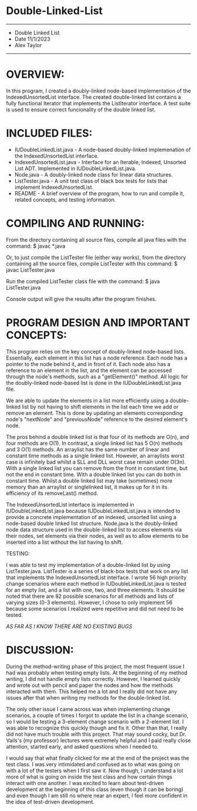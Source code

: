 # Double-Linked-List
****************
* Double Linked List
* Date 11/1/2023
* Alex Taylor
**************** 

# OVERVIEW:

In this program, I created a doubly-linked node-based implementation
of the IndexedUnsortedList interface. The created double-linked list
contains a fully functional Iterator that implements the 
ListIterator interface. A test suite is used to ensure correct
funcionality of the double linked list.


# INCLUDED FILES:

 * IUDoubleLinkedList.java - A node-based doubly-linked implemenation of the IndexedUnsortedList interface.
 * IndexedUnsortedList.java - Interface for an Iterable, Indexed, Unsorted List ADT. Implemented in IUDoubleLinkedList.java.
 * Node.java - A doubly-linked node class for linear data structures.
 * ListTester.java - A unit test class of black box tests for lists that implement IndexedUnsortedList.
 * README - A brief overview of the program, how to run and compile it, related concepts, and testing information.


# COMPILING AND RUNNING:

 From the directory containing all source files, compile all
 java files with the command:
 $ javac *.java

 Or, to just compile the ListTester file (either way works), from the directory
 containing all the source files, compile ListTester with this command:
 $ javac ListTester.java

 Run the compiled ListTester class file with the command:
 $ java ListTester.java

 Console output will give the results after the program finishes.


# PROGRAM DESIGN AND IMPORTANT CONCEPTS:

 This program relies on the key concept of doubly-linked node-based lists.
 Essentially, each element in this list has a node reference. Each
 node has a pointer to the node behind it, and in front of it.
 Each node also has a reference to an element in the list, and the
 element can be accessed through the node's methods, such as 
 a "getElement()" method. All logic for the doubly-linked 
 node-based list is done in the IUDoubleLinkedList.java file.

 We are able to update the elements in a list more efficiently 
 using a double-linked list by not having to shift elements in 
 the list each time we add or remove an element. This is done 
 by updating an elements corresponding node's "nextNode" and 
 "previousNode" reference to the desired element's node.

 The pros behind a double linked list is that four of its methods are O(n), and
 four methods are O(1). In contrast, a single linked list has 5 O(n) methods and
 3 O(1) methods. An arraylist has the same number of linear and constant time methods as a 
 single linked list. However, an arraylists worst case is infinitely bad whilst a SLL and DLL 
 worst case remain under O(3n). With a single linked list you can remove from the
 front in constant time, but not the end in constant time. With a double linked list 
 you can do both in constant time. Whilst a double linked list may take (sometimes) 
 more memory than an arraylist or singlelinked list, it makes up for it in its 
 efficiency of its removeLast() method.

 The IndexedUnsortedList interface is implemented in IUDoubleLinkedList.java
 because IUDoubleLinkedList.java is intended to provide a concrete implementation of 
 an indexed, unsorted list using a node-based double linked list structure. 
 Node.java is the doubly-linked node data structure used in the double-linked list 
 to access elements via their nodes, set elements via their nodes, as well as to 
 allow elements to be inserted into a list without the list having to shift.


TESTING:

 I was able to test my implementation of a double-linked list by using 
 ListTester.java. ListTester is a series of black-box tests that work on any
 list that implements the IndexedUnsortedList interface. 
 I wrote 56 high priority change scenarios where each method in IUDoubleLinkedList.java 
 is tested for an empty list, and a list with one, two, and three elements. It 
 should be noted that there are 82 possible scenarios for all methods and lists of 
 varying sizes (0-3 elements). However, I chose to only implement 56 because some 
 scenarios I realized were repetitive and did not need to be tested.

 *AS FAR AS I KNOW THERE ARE NO EXISTING BUGS*


# DISCUSSION:
 
 During the method-writing phase of this project, the most frequent
 issue I had was probably when testing empty lists. At the beginning of
 my method writing, I did not handle empty lists correctly. However, I
 learned quickly and wrote out with pencil and paper the nodes and how the
 methods interacted with them. This helped me a lot and I really did not have 
 any issues after that when writing my methods for the double-linked list.

 The only other issue I came across was when implementing change scenarios, a couple of times I
 forgot to update the list in a change scenario, so I would be testing a 3-element
 change scenario with a 2-element list. I was able to recognize this quickly though
 and fix it. Other than that, I really did not have much trouble with this project. That
 may sound cocky, but Dr. Vails's (my professor) lectures were extremely helpful and I paid 
 really close attention, started early, and asked questions when I needed to. 

 I would say that what finally clicked for me at the end of the project was the test class.
 I was very intimidated and confused as to what was going on with a lot of the testers when
 I first saw it. Now though, I understand a lot more of what is going on inside the test class
 and how certain things interact with one another. I was excited to learn about test-driven development
 at the beginning of this class (even though it can be boring) and even though I am 
 still no where near an expert, I feel more confident in the idea of test-driven development.
